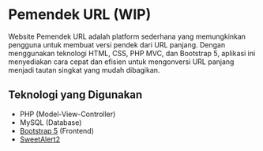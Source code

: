 # Pemendek URL (WIP)

Website Pemendek URL adalah platform sederhana yang memungkinkan pengguna untuk membuat versi pendek dari URL panjang. Dengan menggunakan teknologi HTML, CSS, PHP MVC, dan Bootstrap 5, aplikasi ini menyediakan cara cepat dan efisien untuk mengonversi URL panjang menjadi tautan singkat yang mudah dibagikan.

## Teknologi yang Digunakan

- PHP (Model-View-Controller)
- MySQL (Database)
- [Bootstrap 5](https://getbootstrap.com/) (Frontend)
- [SweetAlert2](https://sweetalert2.github.io/)
